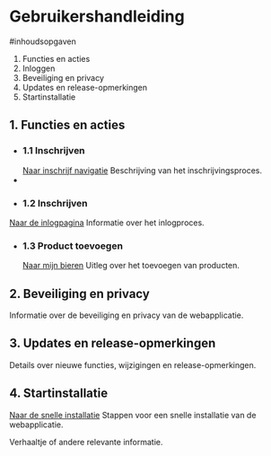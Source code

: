 # Gebruikershandleiding

#inhoudsopgaven
1. Functies en acties
2. Inloggen
3. Beveiliging en privacy
4. Updates en release-opmerkingen
5. Startinstallatie

## 1. Functies en acties
- ### 1.1 Inschrijven
  [Naar inschrijf navigatie](src/pages/inschrijving_Navigatie/Inschrijf_Navigatie.jsx)
  Beschrijving van het inschrijvingsproces.
-
- ### 1.2 Inschrijven
[Naar de inlogpagina](src/pages/login_page/LoginPage.jsx)
Informatie over het inlogproces.

- ### 1.3 Product toevoegen
  [Naar mijn bieren](src/pages/my_bieren/myProducts.jsx)
  Uitleg over het toevoegen van producten.

## 2. Beveiliging en privacy
Informatie over de beveiliging en privacy van de webapplicatie.

## 3. Updates en release-opmerkingen
Details over nieuwe functies, wijzigingen en release-opmerkingen.

## 4. Startinstallatie
[Naar de snelle installatie](/snelle_instalatie.md)
Stappen voor een snelle installatie van de webapplicatie.

Verhaaltje of andere relevante informatie.
